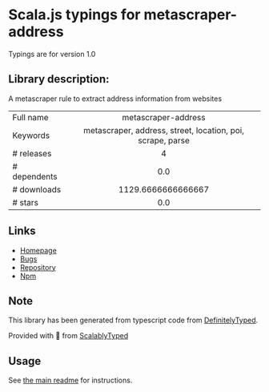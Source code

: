 
# Scala.js typings for metascraper-address

Typings are for version 1.0

## Library description:
A metascraper rule to extract address information from websites

|                    |                 |
| ------------------ | :-------------: |
| Full name          | metascraper-address |
| Keywords           | metascraper, address, street, location, poi, scrape, parse |
| # releases         | 4 |
| # dependents       | 0.0 |
| # downloads        | 1129.6666666666667 |
| # stars            | 0.0 |

## Links
- [Homepage](https://github.com/goodhood-eu/metascraper-address#readme)
- [Bugs](https://github.com/goodhood-eu/metascraper-address/issues)
- [Repository](https://github.com/goodhood-eu/metascraper-address)
- [Npm](https://www.npmjs.com/package/metascraper-address)
    


## Note
This library has been generated from typescript code from [DefinitelyTyped](https://definitelytyped.org).

Provided with :purple_heart: from [ScalablyTyped](https://github.com/oyvindberg/ScalablyTyped)

## Usage
See [the main readme](../../readme.md) for instructions.


